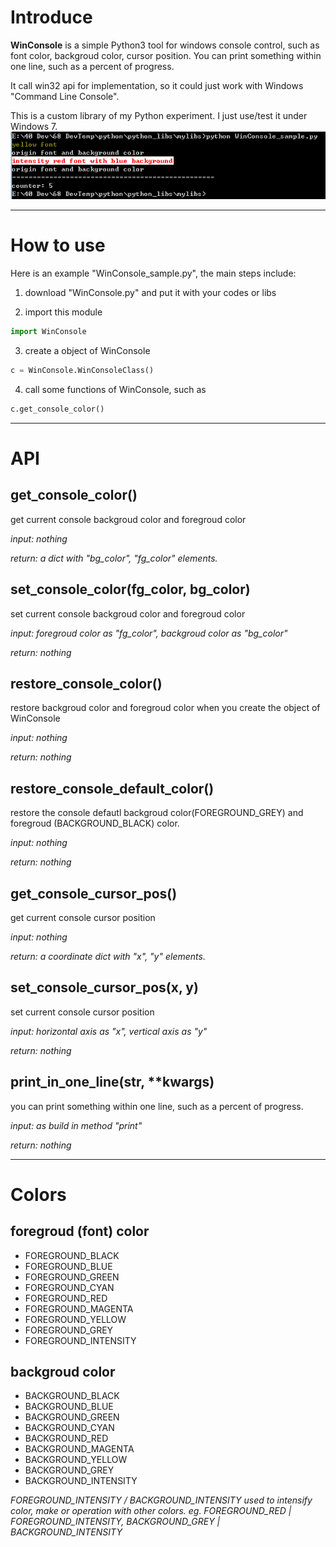 # Introduce #
**WinConsole** is a simple Python3 tool for windows console control, such as font color, backgroud color, cursor position. You can print something within one line, such as a percent of progress.

It call win32 api for implementation, so it could just work with Windows "Command Line Console".

This is a custom library of my Python experiment. I just use/test it under Windows 7.
![WinConsole sample](https://github.com/JavaSCU/WinConsole/blob/master/WinConsole_sample.png?raw=true)

----
# How to use #
Here is an example "WinConsole_sample.py", the main steps include:

1) download "WinConsole.py" and put it with your codes or libs

2) import this module

```Python
import WinConsole
```

3) create a object of WinConsole

```Python
c = WinConsole.WinConsoleClass()
```

4) call some functions of WinConsole, such as

```Python
c.get_console_color()
```

----
# API #
## get\_console\_color() ##

get current console backgroud color and foregroud color

*input: nothing*

*return: a dict with "bg_color", "fg_color" elements.*
</br>
## set\_console\_color(fg_color, bg_color) ##

set current console backgroud color and foregroud color

*input: foregroud color as "fg_color", backgroud color as "bg_color"*

*return: nothing*
</br>
## restore\_console\_color() ##

restore backgroud color and foregroud color when you create the object of WinConsole

*input: nothing*

*return: nothing*
</br>
## restore\_console\_default\_color() ##

restore the console defautl backgroud color(FOREGROUND_GREY) and foregroud (BACKGROUND_BLACK) color.

*input: nothing*

*return: nothing*
</br>
## get\_console\_cursor\_pos() ##

get current console cursor position

*input: nothing*

*return: a coordinate dict with "x", "y" elements.*
</br>
## set\_console\_cursor\_pos(x, y) ##

set current console cursor position

*input: horizontal axis as "x", vertical axis as "y"*

*return: nothing*
</br>
## print\_in\_one\_line(str, \*\*kwargs) ##

you can print something within one line, such as a percent of progress.

*input: as build in method "print"*

*return: nothing*


----
# Colors #
## foregroud (font) color ##

- FOREGROUND_BLACK
- FOREGROUND_BLUE
- FOREGROUND_GREEN
- FOREGROUND_CYAN
- FOREGROUND_RED
- FOREGROUND_MAGENTA
- FOREGROUND_YELLOW
- FOREGROUND_GREY
- FOREGROUND_INTENSITY	

## backgroud color ##
- BACKGROUND_BLACK
- BACKGROUND_BLUE
- BACKGROUND_GREEN
- BACKGROUND_CYAN
- BACKGROUND_RED
- BACKGROUND_MAGENTA
- BACKGROUND_YELLOW
- BACKGROUND_GREY
- BACKGROUND_INTENSITY


*FOREGROUND_INTENSITY / BACKGROUND_INTENSITY used to intensify color, make or operation with other colors. eg. FOREGROUND_RED | FOREGROUND_INTENSITY, BACKGROUND_GREY | BACKGROUND_INTENSITY*


